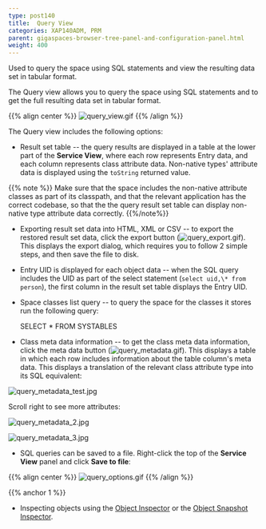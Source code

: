 ```yaml
---
type: post140
title:  Query View
categories: XAP140ADM, PRM
parent: gigaspaces-browser-tree-panel-and-configuration-panel.html
weight: 400
---
```


 Used to query the space using SQL statements and view the resulting data set in tabular format.


The Query view allows you to query the space using SQL statements and to get the full resulting data set in tabular format.

{{% align center %}}
![query_view.gif](/attachment_files/query_view.gif)
{{% /align %}}

The Query view includes the following options:

- Result set table -- the query results are displayed in a table at the lower part of the **Service View**, where each row represents Entry data, and each column represents class attribute data. Non-native types' attribute data is displayed using the `toString` returned value.

{{% note %}}
Make sure that the space includes the non-native attribute classes as part of its classpath, and that the relevant application has the correct codebase, so that the the query result set table can display non-native type attribute data correctly.
{{%/note%}}

- Exporting result set data into HTML, XML or CSV -- to export the restored result set data, click the export button (![query_export.gif](/attachment_files/query_export.gif)). This displays the export dialog, which requires you to follow 2 simple steps, and then save the file to disk.
- Entry UID is displayed for each object data -- when the SQL query includes the UID as part of the select statement (`select uid,\* from person`), the first column in the result set table displays the Entry UID.
- Space classes list query -- to query the space for the classes it stores run the following query:

    SELECT * FROM SYSTABLES

- Class meta data information -- to get the class meta data information, click the meta data button (![query_metadata.gif](/attachment_files/query_metadata.gif)). This displays a table in which each row includes information about the table column's meta data. This displays a translation of the relevant class attribute type into its SQL equivalent:

![query_metadata_test.jpg](/attachment_files/query_metadata_test.jpg)

Scroll right to see more attributes:

![query_metadata_2.jpg](/attachment_files/query_metadata_2.jpg)

![query_metadata_3.jpg](/attachment_files/query_metadata_3.jpg)

- SQL queries can be saved to a file. Right-click the top of the **Service View** panel and click **Save to file**:

{{% align center %}}
![query_options.gif](/attachment_files/query_options.gif)
{{% /align %}}

{{% anchor 1 %}}

- Inspecting objects using the [Object Inspector](./gigaspaces-browser-object-inspector.html) or the [Object Snapshot Inspector](./gigaspaces-browser-object-inspector.html).
